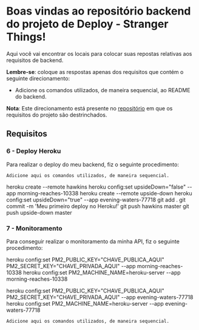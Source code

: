 # Boas vindas ao repositório backend do projeto de Deploy - Stranger Things!

Aqui você vai encontrar os locais para colocar suas repostas relativas aos requisitos de backend.

**Lembre-se**: coloque as respostas apenas dos requisitos que contém o seguinte direcionamento:

  - Adicione os comandos utilizados, de maneira sequencial, ao README do backend.

**Nota**: Este direcionamento está presente no [repositório](https://github.com/tryber/sd-01-block31-stranger-things) em que os requisitos do projeto são destrinchados.

## Requisitos

### 6 - Deploy Heroku

Para realizar o deploy do meu backend, fiz o seguinte procedimento:

`Adicione aqui os comandos utilizados, de maneira sequencial.`

heroku create --remote hawkins
heroku config:set upsideDown="false" --app morning-reaches-10338
heroku create --remote upside-down
heroku config:set upsideDown="true" --app evening-waters-77718
git add .
git commit -m 'Meu primeiro deploy no Heroku!'
git push hawkins master
git push upside-down master

### 7 - Monitoramento

Para conseguir realizar o monitoramento da minha API, fiz o seguinte procedimento:

heroku config:set PM2_PUBLIC_KEY="CHAVE_PUBLICA_AQUI" PM2_SECRET_KEY="CHAVE_PRIVADA_AQUI" --app morning-reaches-10338
heroku config:set PM2_MACHINE_NAME=heroku-server --app morning-reaches-10338

heroku config:set PM2_PUBLIC_KEY="CHAVE_PUBLICA_AQUI" PM2_SECRET_KEY="CHAVE_PRIVADA_AQUI" --app evening-waters-77718
heroku config:set PM2_MACHINE_NAME=heroku-server --app evening-waters-77718

`Adicione aqui os comandos utilizados, de maneira sequencial.`
